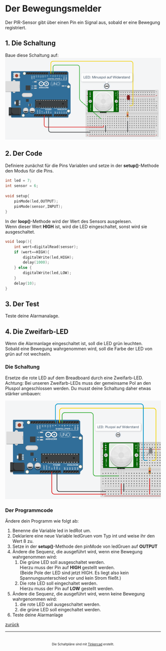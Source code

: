 # Der Bewegungsmelder
Der PIR-Sensor gibt über einen Pin ein Signal aus, sobald er eine Bewegung registriert.
## 1. Die Schaltung
Baue diese Schaltung auf:
![Alt text](Screenshot_1.png)
## 2. Der Code
Definiere zunächst für die Pins Variablen und setze in der  **setup()**-Methode den Modus für die Pins.
```C++
int led = 7;
int sensor = 6;

void setup{
    pinMode(led,OUTPUT);
    pinMode(sensor,INPUT);
}

```
In der **loop()**-Methode wird der Wert des Sensors ausgelesen.  
Wenn dieser Wert **HIGH** ist, wird die LED eingeschaltet, sonst wird sie ausgeschaltet.
```C++
void loop(){
    int wert=digitalRead(sensor);
    if (wert==HIGH){
        digitalWrite(led,HIGH);
        delay(1000);
    } else {
        digitalWrite(led,LOW);
    }
    delay(10);
}
``` 
## 3. Der Test
Teste deine Alarmanalage. 

## 4. Die Zweifarb-LED
Wenn die Alarmanlage eingeschaltet ist, soll die LED grün leuchten.  
Sobald eine Bewegung wahrgenommen wird, soll die Farbe der LED von grün auf rot wechseln.  
### Die Schaltung
Ersetze die rote LED auf dem Breadboard durch eine Zweifarb-LED.  
Achtung: Bei unseren Zweifarb-LEDs muss der gemeinsame Pol an den Pluspol angeschlossen werden. Du musst deine Schaltung daher etwas stärker umbauen:  
  
![Alt text](Screenshot_2.png)
### Der Programmcode
Ändere dein Programm wie folgt ab:
1. Benenne die Variable led in ledRot um.
2. Deklariere eine neue Variable ledGruen vom Typ int und weise ihr den Wert 8 zu.
3. Setze in der **setup()**-Methode den pinMode von ledGruen auf **OUTPUT**
4. Ändere die Sequenz, die ausgeführt wird, wenn eine Bewegung wahrgenommen wird:
   1. Die grüne LED soll ausgeschaltet werden.  
      Hierzu muss der Pin auf **HIGH** gestellt werden.  
      (Beide Pole der LED sind jetzt HIGH. Es liegt also kein Spannungsunterschied vor und kein Strom fließt.)
   2. Die rote LED soll eingechaltet werden.  
   Hierzu muss der Pin auf **LOW** gestellt werden.
5. Ändere die Sequenz, die ausgeführt wird, wenn keine Bewegung wahrgenommen wird:
   1. die rote LED soll ausgeschaltet werden.
   2. die grüne LED soll eingechaltet werden.
6. Teste deine Alarmanlage

[zurück](../index.html)

***

<footer style="font-size:x-small;text-align: center;
    padding: 10px;
    margin: 10px;
    height: 10%;
    ">


  Die Schaltpläne sind mit <a href="https://www.tinkercad.com/dashboard">Tinkercad</a> erstellt. 
</footer>
